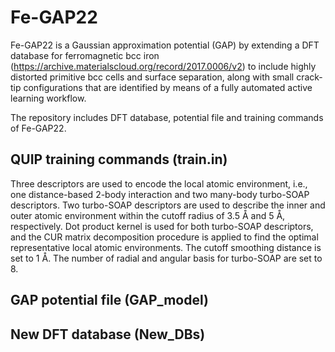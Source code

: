 # Fe-GAP22

Fe-GAP22 is a Gaussian approximation potential (GAP) by extending a DFT database for ferromagnetic bcc iron (https://archive.materialscloud.org/record/2017.0006/v2) to include highly distorted primitive bcc cells and surface separation, along with small crack-tip configurations that are identified by means of a fully automated active learning workflow. 

The repository includes DFT database, potential file and training commands of Fe-GAP22.

## QUIP training commands (train.in)
Three descriptors are used to encode the local atomic environment, i.e., one distance-based 2-body interaction and two many-body turbo-SOAP descriptors. Two turbo-SOAP descriptors are used to describe the inner and outer atomic environment within the cutoff radius of 3.5 Å and 5 Å, respectively. Dot product kernel is used for both turbo-SOAP descriptors, and the CUR matrix decomposition procedure is applied to find the optimal representative local atomic environments. The cutoff smoothing distance is set to 1 Å. The number of radial and angular basis for turbo-SOAP are set to 8.

## GAP potential file (GAP_model)

## New DFT database (New_DBs)